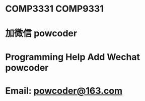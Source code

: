 # COMP3331 COMP9331
# 加微信 powcoder

# Programming Help Add Wechat powcoder

# Email: powcoder@163.com


